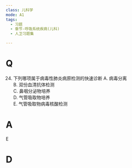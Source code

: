 ```yaml
---
class: 儿科学
mode: A1
tags:
  - 习题
  - 章节-呼吸系统疾病(儿科)
  - 人卫习题集

---
```


# Q
24. 下列哪项属于病毒性肺炎病原检测的快速诊断
A. 病毒分离  
B. 双份血清抗体检测  
C. 鼻咽分泌物培养  
D. 气管吸取物培养  
E. 气管吸取物病毒核酸检测
# A
E
# D
